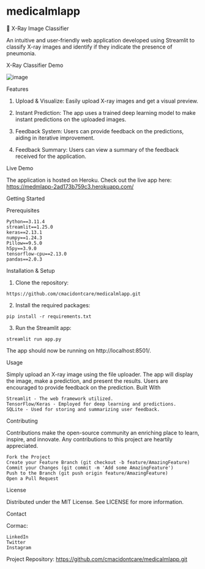 # medicalmlapp

🩻 X-Ray Image Classifier


An intuitive and user-friendly web application developed using Streamlit to classify X-ray images and identify if they indicate the presence of pneumonia.


X-Ray Classifier Demo

![image](https://github.com/cmacidontcare/medicalmlapp/assets/139860768/acdb6a61-86a6-404f-bfb5-e1a2403d07ca)


Features

1. Upload & Visualize: Easily upload X-ray images and get a visual preview.

2. Instant Prediction: The app uses a trained deep learning model to make instant predictions on the uploaded images.

3. Feedback System: Users can provide feedback on the predictions, aiding in iterative improvement.

4. Feedback Summary: Users can view a summary of the feedback received for the application.


Live Demo

The application is hosted on Heroku. Check out the live app here: https://medmlapp-2ad173b759c3.herokuapp.com/

Getting Started

Prerequisites

    Python==3.11.4
    streamlit==1.25.0
    keras==2.13.1
    numpy==1.24.3
    Pillow==9.5.0
    h5py==3.9.0
    tensorflow-cpu==2.13.0
    pandas==2.0.3


Installation & Setup

   1. Clone the repository:

    https://github.com/cmacidontcare/medicalmlapp.git

   2. Install the required packages:

    pip install -r requirements.txt

   3. Run the Streamlit app:

    streamlit run app.py
    
The app should now be running on http://localhost:8501/.


Usage

Simply upload an X-ray image using the file uploader. The app will display the image, make a prediction, and present the results. Users are encouraged to provide feedback on the prediction.
Built With

    Streamlit - The web framework utilized.
    TensorFlow/Keras - Employed for deep learning and predictions.
    SQLite - Used for storing and summarizing user feedback.

Contributing

Contributions make the open-source community an enriching place to learn, inspire, and innovate. Any contributions to this project are heartily appreciated.

    Fork the Project
    Create your Feature Branch (git checkout -b feature/AmazingFeature)
    Commit your Changes (git commit -m 'Add some AmazingFeature')
    Push to the Branch (git push origin feature/AmazingFeature)
    Open a Pull Request

License

Distributed under the MIT License. See LICENSE for more information.

Contact

Cormac:

    LinkedIn
    Twitter
    Instagram

Project Repository: https://github.com/cmacidontcare/medicalmlapp.git
